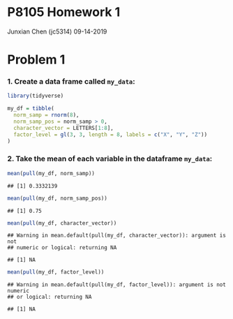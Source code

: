 P8105 Homework 1
================
Junxian Chen (jc5314)
09-14-2019

# Problem 1

### 1\. Create a data frame called `my_data`:

``` r
library(tidyverse)

my_df = tibble(                  
  norm_samp = rnorm(8),
  norm_samp_pos = norm_samp > 0,
  character_vector = LETTERS[1:8],
  factor_level = gl(3, 3, length = 8, labels = c("X", "Y", "Z"))
)
```

### 2\. Take the mean of each variable in the dataframe `my_data`:

``` r
mean(pull(my_df, norm_samp))
```

    ## [1] 0.3332139

``` r
mean(pull(my_df, norm_samp_pos))
```

    ## [1] 0.75

``` r
mean(pull(my_df, character_vector))
```

    ## Warning in mean.default(pull(my_df, character_vector)): argument is not
    ## numeric or logical: returning NA

    ## [1] NA

``` r
mean(pull(my_df, factor_level))
```

    ## Warning in mean.default(pull(my_df, factor_level)): argument is not numeric
    ## or logical: returning NA

    ## [1] NA
